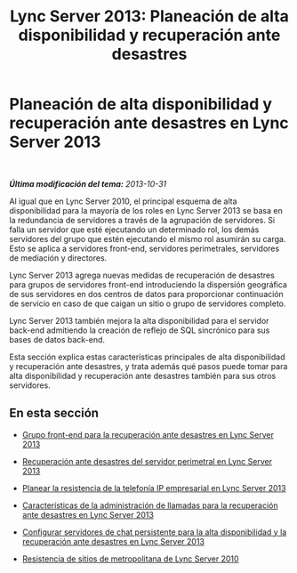 ﻿---
title: 'Lync Server 2013: Planeación de alta disponibilidad y recuperación ante desastres'
TOCTitle: Planeación de alta disponibilidad y recuperación ante desastres
ms:assetid: 15a72073-0336-45dd-b2a0-35e7522c6000
ms:mtpsurl: https://technet.microsoft.com/es-es/library/JJ204703(v=OCS.15)
ms:contentKeyID: 48274534
ms.date: 01/07/2017
mtps_version: v=OCS.15
ms.translationtype: HT
---

# Planeación de alta disponibilidad y recuperación ante desastres en Lync Server 2013

 

_**Última modificación del tema:** 2013-10-31_

Al igual que en Lync Server 2010, el principal esquema de alta disponibilidad para la mayoría de los roles en Lync Server 2013 se basa en la redundancia de servidores a través de la agrupación de servidores. Si falla un servidor que esté ejecutando un determinado rol, los demás servidores del grupo que estén ejecutando el mismo rol asumirán su carga. Esto se aplica a servidores front-end, servidores perimetrales, servidores de mediación y directores.

Lync Server 2013 agrega nuevas medidas de recuperación de desastres para grupos de servidores front-end introduciendo la dispersión geográfica de sus servidores en dos centros de datos para proporcionar continuación de servicio en caso de que caigan un sitio o grupo de servidores completo.

Lync Server 2013 también mejora la alta disponibilidad para el servidor back-end admitiendo la creación de reflejo de SQL sincrónico para sus bases de datos back-end.

Esta sección explica estas características principales de alta disponibilidad y recuperación ante desastres, y trata además qué pasos puede tomar para alta disponibilidad y recuperación ante desastres también para sus otros servidores.

## En esta sección

  - [Grupo front-end para la recuperación ante desastres en Lync Server 2013](lync-server-2013-front-end-pool-disaster-recovery.md)

  - [Recuperación ante desastres del servidor perimetral en Lync Server 2013](lync-server-2013-edge-server-disaster-recovery.md)

  - [Planear la resistencia de la telefonía IP empresarial en Lync Server 2013](lync-server-2013-planning-for-enterprise-voice-resiliency.md)

  - [Características de la administración de llamadas para la recuperación ante desastres en Lync Server 2013](lync-server-2013-call-management-features-for-disaster-recovery.md)

  - [Configurar servidores de chat persistente para la alta disponibilidad y la recuperación ante desastres en Lync Server 2013](lync-server-2013-configuring-persistent-chat-server-for-high-availability-and-disaster-recovery.md)

  - [Resistencia de sitios de metropolitana de Lync Server 2010](lync-server-2013-compatibility-with-lync-server-2010-metropolitan-site-resiliency.md)


